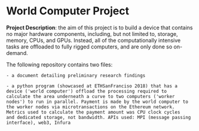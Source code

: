 # World Computer Project

**Project Description**: the aim of this project is to build a device that contains no major hardware components, including, but not limited to, storage, memory, CPUs, and GPUs. Instead, all of the computationally intensive tasks are offloaded to fully rigged computers, and are only done so on-demand.

The following repository contains two files:
    
    - a document detailing preliminary research findings
    
    - a python program (showcased at ETHSanFranciso 2018) that has a device ('world computer') offload the processing required to               calculate the area underneath a curve to two computers ('worker nodes') to run in parallel. Payment is made by the world computer to       the worker nodes via microtransactions on the Ethereum network. Metrics used to calculate the payment amount was CPU clock cycles         and dedicated storage, not bandwidth. APIs used: MPI (message passing interface), web3, Infura
